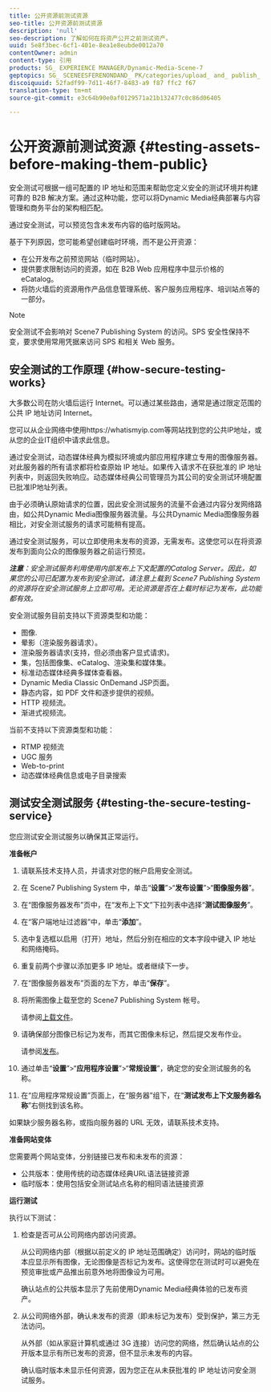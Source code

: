 ```yaml
---
title: 公开资源前测试资源
seo-title: 公开资源前测试资源
description: 'null'
seo-description: 了解如何在将资产公开之前测试资产。
uuid: 5e8f3bec-6cf1-401e-8ea1e8eubde0012a70
contentOwner: admin
content-type: 引用
products: SG_ EXPERIENCE MANAGER/Dynamic-Media-Scene-7
geptopics: SG_ SCENEESFERENONDAND_ PK/categories/upload_ and_ publish_ assets
discoiquuid: 52fadf99-7d11-46f7-8483-a9 f87 ffc2 f67
translation-type: tm+mt
source-git-commit: e3c64b90e0af0129571a21b132477c0c86d06405

---
```



# 公开资源前测试资源 {#testing-assets-before-making-them-public}

安全测试可根据一组可配置的 IP 地址和范围来帮助您定义安全的测试环境并构建可靠的 B2B 解决方案。通过这种功能，您可以将Dynamic Media经典部署与内容管理和商务平台的架构相匹配。

通过安全测试，可以预览包含未发布内容的临时版网站。

基于下列原因，您可能希望创建临时环境，而不是公开资源：

* 在公开发布之前预览网站（临时网站）。
* 提供要求限制访问的资源，如在 B2B Web 应用程序中显示价格的 eCatalog。
* 将防火墙后的资源用作产品信息管理系统、客户服务应用程序、培训站点等的一部分。

>[!NOTE]
>
>安全测试不会影响对 Scene7 Publishing System 的访问。SPS 安全性保持不变，要求使用常用凭据来访问 SPS 和相关 Web 服务。

## 安全测试的工作原理 {#how-secure-testing-works}

大多数公司在防火墙后运行 Internet。可以通过某些路由，通常是通过限定范围的公共 IP 地址访问 Internet。

您可以从企业网络中使用https://whatismyip.com等网站找到您的公共IP地址，或从您的企业IT组织中请求此信息。

通过安全测试，动态媒体经典为模拟环境或内部应用程序建立专用的图像服务器。对此服务器的所有请求都将检查原始 IP 地址。如果传入请求不在获批准的 IP 地址列表中，则返回失败响应。动态媒体经典公司管理员为其公司的安全测试环境配置已批准IP地址列表。

由于必须确认原始请求的位置，因此安全测试服务的流量不会通过内容分发网络路由，如公共Dynamic Media图像服务器流量。与公共Dynamic Media图像服务器相比，对安全测试服务的请求可能稍有提高。

通过安全测试服务，可以立即使用未发布的资源，无需发布。这使您可以在将资源发布到面向公众的图像服务器之前运行预览。

***注意**：安全测试服务利用使用内部发布上下文配置的Catalog Server。因此，如果您的公司已配置为发布到安全测试，请注意上载到 Scene7 Publishing System 的资源将在安全测试服务上立即可用。无论资源是否在上载时标记为发布，此功能都有效。*

安全测试服务目前支持以下资源类型和功能：

<!-- 

Comment Type: remark
Last Modified By: unknown unknown 
Last Modified Date: 

<p>Added videos to list below 9/11/2012. Moved “Render Server requests” from unsupported to supported, listed below on 3/15/2016 as per email from Cynthia March 11, 2016)</p>

 -->

* 图像.
* 晕影（渲染服务器请求）。
* 渲染服务器请求(支持，但必须由客户显式请求)。
* 集，包括图像集、eCatalog、渲染集和媒体集。
* 标准动态媒体经典多媒体查看器。
* Dynamic Media Classic OnDemand JSP页面。
* 静态内容，如 PDF 文件和逐步提供的视频。
* HTTP 视频流。
* 渐进式视频流。

当前不支持以下资源类型和功能：

* RTMP 视频流
* UGC 服务
* Web-to-print
* 动态媒体经典信息或电子目录搜索

## 测试安全测试服务 {#testing-the-secure-testing-service}

您应测试安全测试服务以确保其正常运行。

**准备帐户**

<!-- 

Comment Type: remark
Last Modified By: unknown unknown 
Last Modified Date: 

<p>RB: Rewrote entire steps under “Prepare your account” 9/10/2012</p>

 -->

1. 请联系技术支持人员，并请求对您的帐户启用安全测试。
1. 在 Scene7 Publishing System 中，单击“**设置**”&gt;“**发布设置**”&gt;“**图像服务器**”。
1. 在“图像服务器发布”页中，在“发布上下文”下拉列表中选择“**测试图像服务**”。
1. 在“客户端地址过滤器”中，单击“**添加**”。
1. 选中复选框以启用（打开）地址，然后分别在相应的文本字段中键入 IP 地址和网络掩码。
1. 重复前两个步骤以添加更多 IP 地址。或者继续下一步。
1. 在“图像服务器发布”页面的左下方，单击“**保存**”。
1. 将所需图像上载至您的 Scene7 Publishing System 帐号。

   请参阅[上载文件](uploading-files.md#uploading_files)。

1. 请确保部分图像已标记为发布，而其它图像未标记，然后提交发布作业。

   请参阅[发布](publishing-files.md#publishing_files)。

1. 通过单击“**设置**”&gt;“**应用程序设置**”&gt;“**常规设置**”，确定您的安全测试服务的名称。
1. 在“应用程序常规设置”页面上，在“服务器”组下，在“**测试发布上下文服务器名称**”右侧找到该名称。

如果缺少服务器名称，或指向服务器的 URL 无效，请联系技术支持。

**准备网站变体**

您需要两个网站变体，分别链接已发布和未发布的资源：

* 公共版本：使用传统的动态媒体经典URL语法链接资源
* 临时版本：使用包括安全测试站点名称的相同语法链接资源

**运行测试**

执行以下测试：

1. 检查是否可从公司网络内部访问资源。

   从公司网络内部（根据以前定义的 IP 地址范围确定）访问时，网站的临时版本应显示所有图像，无论图像是否标记为发布。这使得您在测试时可以避免在预览审批或产品推出前意外地将图像设为可用。

   确认站点的公共版本显示了先前使用Dynamic Media经典体验的已发布资产。

1. 从公司网络外部，确认未发布的资源（即未标记为发布）受到保护，第三方无法访问。

   从外部（如从家庭计算机或通过 3G 连接）访问您的网络，然后确认站点的公开版本显示有所已发布的资源，但不显示未发布的内容。

   确认临时版本未显示任何资源，因为您正在从未获批准的 IP 地址访问安全测试服务。

